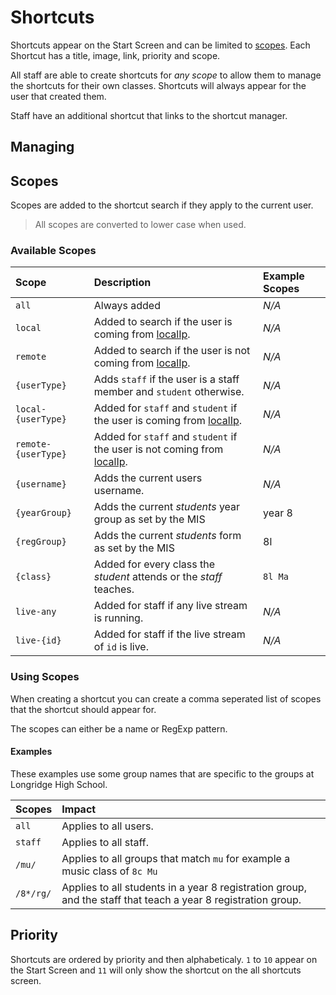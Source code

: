 # Shortcuts

Shortcuts appear on the Start Screen and can be limited to [scopes](#scopes).
Each Shortcut has a title, image, link, priority and scope.

All staff are able to create shortcuts for _any scope_ to allow them to manage
the shortcuts for their own classes. Shortcuts will always appear for the user
that created them.

Staff have an additional shortcut that links to the shortcut manager.

## Managing

## Scopes

Scopes are added to the shortcut search if they apply to the current user.

> All scopes are converted to lower case when used.

### Available Scopes

| Scope               | Description                                                                                             | Example Scopes |
| :------------------ | :------------------------------------------------------------------------------------------------------ | :------------- |
| `all`               | Always added                                                                                            | _N/A_          |
| `local`             | Added to search if the user is coming from [localIp](/admin/configuration#localIp).                     | _N/A_          |
| `remote`            | Added to search if the user is not coming from [localIp](/admin/configuration#localIp).                 | _N/A_          |
| `{userType}`        | Adds `staff` if the user is a staff member and `student` otherwise.                                     | _N/A_          |
| `local-{userType}`  | Added for `staff` and `student` if the user is coming from [localIp](/admin/configuration#localIp).     | _N/A_          |
| `remote-{userType}` | Added for `staff` and `student` if the user is not coming from [localIp](/admin/configuration#localIp). | _N/A_          |
| `{username}`        | Adds the current users username.                                                                        | _N/A_          |
| `{yearGroup}`       | Adds the current _students_ year group as set by the MIS                                                | year 8         |
| `{regGroup}`        | Adds the current _students_ form as set by the MIS                                                      | 8l             |
| `{class}`           | Added for every class the _student_ attends or the _staff_ teaches.                                     | `8l Ma`        |
| `live-any`          | Added for staff if any live stream is running.                                                          | _N/A_          |
| `live-{id}`         | Added for staff if the live stream of `id` is live.                                                     | _N/A_          |

### Using Scopes

When creating a shortcut you can create a comma seperated list of scopes that
the shortcut should appear for.

The scopes can either be a name or RegExp pattern.

#### Examples

These examples use some group names that are specific to the groups at Longridge
High School.

| Scopes    | Impact                                                                                                        |
| :-------- | :------------------------------------------------------------------------------------------------------------ |
| `all`     | Applies to all users.                                                                                         |
| `staff`   | Applies to all staff.                                                                                         |
| `/mu/`    | Applies to all groups that match `mu` for example a music class of `8c Mu`                                    |
| `/8*/rg/` | Applies to all students in a year 8 registration group, and the staff that teach a year 8 registration group. |

## Priority

Shortcuts are ordered by priority and then alphabeticaly. `1` to `10` appear on
the Start Screen and `11` will only show the shortcut on the all shortcuts
screen.
